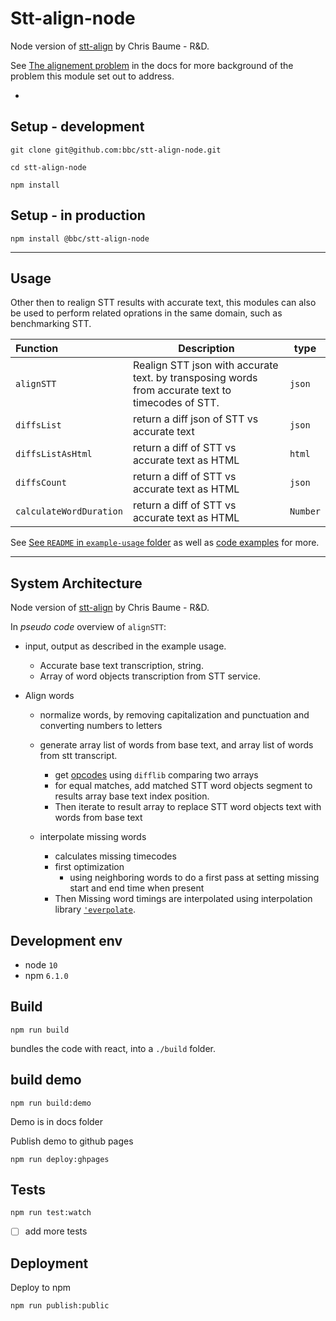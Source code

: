 # Stt-align-node

Node version of [stt-align](https://github.com/bbc/stt-align) by Chris Baume - R&D.
<!-- 
_One liner + link to confluence page_

_Screenshot of UI - optional_ -->

See [The alignement problem](./docs/the-alignement-problem.md) in the docs for more background of the problem this module set out to address.

- 
 
## Setup - development

```
git clone git@github.com:bbc/stt-align-node.git
```

```
cd stt-align-node
```

```
npm install
```

## Setup - in production

```
npm install @bbc/stt-align-node
```
 

---

## Usage


Other then to realign STT results with accurate text, this modules can also be used to perform related oprations in the same domain, such as benchmarking STT.

|Function| Description | type|
|:------|------|----|
|`alignSTT`|Realign STT json with accurate text. by transposing words from accurate text to timecodes of STT. | `json`|
|`diffsList`|return a diff json of STT  vs accurate text | `json`|
|`diffsListAsHtml`|return a diff of STT  vs accurate text as HTML| `html`|
|`diffsCount`|return a diff of STT  vs accurate text as HTML| `json`|
|`calculateWordDuration`|return a diff of STT  vs accurate text as HTML| `Number`|


See [See `README` in `example-usage` folder](./example-usage/README.md) as well as [code examples](./example-usage) for more.

---

## System Architecture
<!-- _High level overview of system architecture_ -->

Node version of [stt-align](https://github.com/bbc/stt-align) by Chris Baume - R&D.

In _pseudo code_ overview of `alignSTT`:

- input, output as described in the example usage. 
    - Accurate base text transcription, string.
    - Array of word objects transcription from STT service.

- Align words
    - normalize words, by removing capitalization and punctuation and converting numbers to letters
    - generate array list of words from base text, and array list of words from stt transcript. 
        - get [opcodes](https://docs.python.org/2/library/difflib.html#difflib.SequenceMatcher.get_opcodes)  using `difflib` comparing two arrays
        - for equal matches, add matched STT word objects segment to results array base text index position.
        - Then iterate to result array to replace STT word objects text with words from base text  

    - interpolate missing words
        - calculates missing timecodes
        - first optimization 
            -  using neighboring words to do a first pass at setting missing start and end time when present 
        - Then Missing word timings are interpolated using interpolation library [`'everpolate`](http://borischumichev.github.io/everpolate/#linear).



## Development env
 <!-- _How to run the development environment_
_Coding style convention ref optional, eg which linter to use_
_Linting, github pre-push hook - optional_ -->

- node `10`
- npm `6.1.0`
 

## Build

```
npm run build
```

bundles the code with react, into a `./build` folder.


## build demo

```
npm run build:demo
```
Demo is in docs folder 

Publish demo to github pages 

```
npm run deploy:ghpages
```

## Tests

```
npm run test:watch
```

- [ ] add more tests 

## Deployment

<!-- _How to deploy the code/app into test/staging/production_ -->

Deploy to npm 

```
npm run publish:public
```

<!-- TODOs:

- [ ] Clean up repository
- [ ] change baseText and sttText mentions to be `referenceText` and `hypothesisText`
- [ ] add linting 
- [x] add babel(?)
- [ ] change if else to be switch statments
 -->
